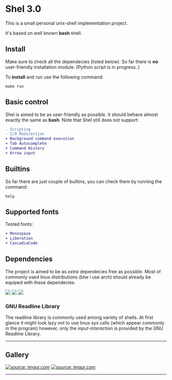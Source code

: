 # Shel 3.0
This is a small personal unix-shell implementation project.

It's based on well known <b>bash</b> shell.

## Install

Make sure to check all the dependecies (listed below). So far there is <b>no</b> user-friendly installation module. (Python script is in progress..)

To <b>install</b> and run use the following command:

<code>make run</code>

## Basic control

Shel is aimed to be as user-friendly as possible. It should behave almost exactly the same as <b>bash</b>. Note that Shel still does not support:

```diff
- Scripting
- I/O Redirection
+ Background command execution
+ Tab Autocomplete
+ Command History
+ Arrow input
```

## Builtins

So far there are just couple of builtins, you can check them by running the command:

<code>help</code>

## Supported fonts

Tested fonts:

```diff
+ Monospace
+ Liberation
+ CascadiaCode
```

## Dependencies

The project is aimed to be as <i>extra</i> dependecies free as possible. Most of commonly used linux distributions (btw i use arch) should already be equiped with these dependecies.

<img src="https://img.shields.io/badge/Xterm-372-lightgrey?style=for-the-badge&logo=appveyor"> <img src="https://img.shields.io/badge/Readline-8.1-lightgrey?style=for-the-badge&logo=appveyor"> <img src="https://img.shields.io/badge/GNU make-4.3-lightgrey?style=for-the-badge&logo=appveyor">

### GNU Readline Library

The readline library is commonly used among variety of shells. At first glance it might look lazy not to use linux sys calls (which appear commonly in the program) however, only the <i>input-interaction</i> is provided by the GNU Readline Library.

<hr>

## Gallery <br>

<a href="https://imgur.com/mOaRscX"><img src="https://i.imgur.com/mOaRscX.png" title="source: imgur.com" /></a>
<a href="https://imgur.com/qXH2gEl"><img src="https://i.imgur.com/qXH2gEl.png" title="source: imgur.com" /></a>
<hr>
